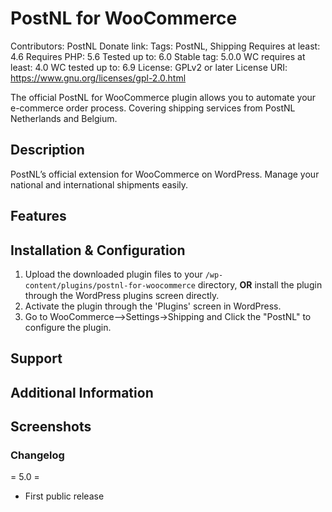 # PostNL for WooCommerce

Contributors: PostNL
Donate link: 
Tags: PostNL, Shipping
Requires at least: 4.6
Requires PHP: 5.6
Tested up to: 6.0
Stable tag: 5.0.0
WC requires at least: 4.0
WC tested up to: 6.9
License: GPLv2 or later
License URI: https://www.gnu.org/licenses/gpl-2.0.html

The official PostNL for WooCommerce plugin allows you to automate your e-commerce order process. Covering shipping services from PostNL Netherlands and Belgium.


## Description

PostNL’s official extension for WooCommerce on WordPress. Manage your national and international shipments easily.

## Features

## Installation & Configuration

1. Upload the downloaded plugin files to your `/wp-content/plugins/postnl-for-woocommerce` directory, **OR** install the plugin through the WordPress plugins screen directly.
2. Activate the plugin through the 'Plugins' screen in WordPress.
3. Go to WooCommerce–>Settings->Shipping and Click the "PostNL" to configure the plugin.

## Support

## Additional Information

## Screenshots


### Changelog

= 5.0 =
* First public release

